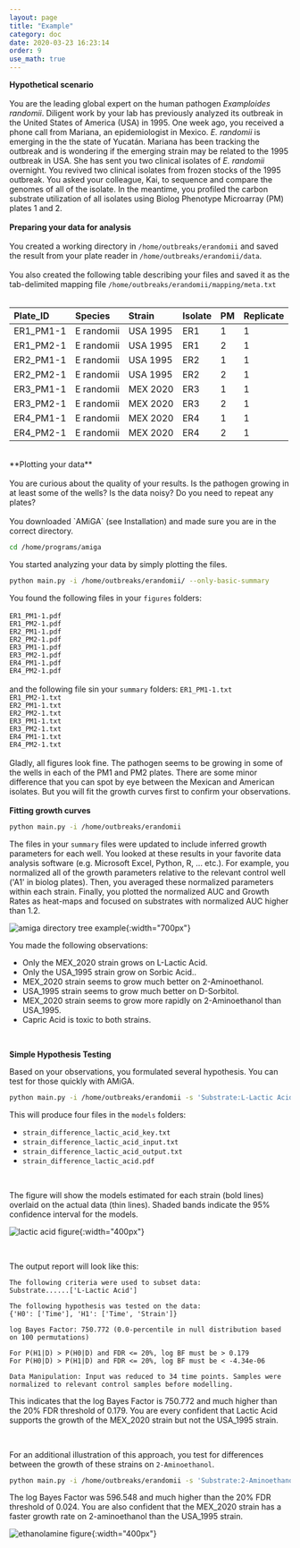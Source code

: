 ```yaml
---
layout: page
title: "Example"
category: doc
date: 2020-03-23 16:23:14
order: 9
use_math: true
---
```


**Hypothetical scenario**
<br /><br/>
You are the leading global expert on the human pathogen *Examploides randomii*. Diligent work by your lab has previously analyzed its outbreak in the United States of America (USA) in 1995. One week ago, you received a phone call from Mariana, an epidemiologist in Mexico. *E. randomii* is emerging in the the state of Yucatán. Mariana has been tracking the outbreak and is wondering if the emerging strain may be related to the 1995 outbreak in USA. She has sent you two clinical isolates of *E. randomii* overnight. You revived two clinical isolates from frozen stocks of the 1995 outbreak. You asked your colleague, Kai, to sequence and compare the genomes of all of the isolate. In the meantime, you profiled the carbon substrate utilization of all isolates using Biolog Phenotype Microarray (PM) plates 1 and 2.
<br /><br/>
**Preparing your data for analysis**
<br /><br/>
You created a working directory in `/home/outbreaks/erandomii` and saved the result from your plate reader in `/home/outbreaks/erandomii/data`.
<br /><br/>
You also created the following table describing your files and saved it as the tab-delimited mapping file `/home/outbreaks/erandomii/mapping/meta.txt`
<br /><br />

|Plate_ID|Species|Strain|Isolate|PM|Replicate|
|:---|:---|:---|:---|:---|:---|
|ER1_PM1-1|E randomii|USA 1995|ER1|1|1|
|ER1_PM2-1|E randomii|USA 1995|ER1|2|1|
|ER2_PM1-1|E randomii|USA 1995|ER2|1|1|
|ER2_PM2-1|E randomii|USA 1995|ER2|2|1|
|ER3_PM1-1|E randomii|MEX 2020|ER3|1|1|
|ER3_PM2-1|E randomii|MEX 2020|ER3|2|1|
|ER4_PM1-1|E randomii|MEX 2020|ER4|1|1|
|ER4_PM2-1|E randomii|MEX 2020|ER4|2|1|

<br />
**Plotting your data**
<br /><br/>
You are curious about the quality of your results. Is the pathogen growing in at least some of the wells? Is the data noisy? Do you need to repeat any plates?
<br /><br/>
You downloaded `AMiGA` (see Installation) and made sure you are in the correct directory.

```bash
cd /home/programs/amiga
```

You started analyzing your data by simply plotting the files.

```bash
python main.py -i /home/outbreaks/erandomii/ --only-basic-summary
```

You found the following files in your `figures` folders:
<br /><br/>
`ER1_PM1-1.pdf`<br/>
`ER1_PM2-1.pdf`<br/>
`ER2_PM1-1.pdf`<br/>
`ER2_PM2-1.pdf`<br/>
`ER3_PM1-1.pdf`<br/>
`ER3_PM2-1.pdf`<br/>
`ER4_PM1-1.pdf`<br/>
`ER4_PM2-1.pdf`<br/>
<br/>
and the following file sin your `summary` folders:
`ER1_PM1-1.txt`<br/>
`ER1_PM2-1.txt`<br/>
`ER2_PM1-1.txt`<br/>
`ER2_PM2-1.txt`<br/>
`ER3_PM1-1.txt`<br/>
`ER3_PM2-1.txt`<br/>
`ER4_PM1-1.txt`<br/>
`ER4_PM2-1.txt`<br/>
<br />
Gladly, all figures look fine. The pathogen seems to be growing in some of the wells in each of the PM1 and PM2 plates. There are some minor difference that you can spot by eye between the Mexican and American isolates. But you will fit the growth curves first to confirm your observations.
<br /><br/>
**Fitting growth curves**

```bash
python main.py -i /home/outbreaks/erandomii
```

The files in your `summary` files were updated to include inferred growth parameters for each well. You looked at these results in your favorite data analysis software (e.g. Microsoft Excel, Python, R, ... etc.). For example, you normalized all of the growth parameters relative to the relevant control well ('A1' in biolog plates). Then, you averaged these normalized parameters within each strain. Finally, you plotted the normalized AUC and Growth Rates  as heat-maps and focused on substrates with normalized AUC higher than 1.2.

![amiga directory tree example](../assets/img/heatmaps.png){:width="700px"}

You made the following observations:

- Only the MEX_2020 strain grows on L-Lactic Acid.
- Only the USA_1995 strain grow on Sorbic Acid..
- MEX_2020 strain seems to grow much better on 2-Aminoethanol.
- USA_1995 strain seems to grow much better on D-Sorbitol.
- MEX_2020 strain seems to grow more rapidly on 2-Aminoethanol than USA_1995.
- Capric Acid is toxic to both strains.

<br />

**Simple Hypothesis Testing**

Based on your observations, you formulated several hypothesis. You can test for those quickly with AMiGA.

```bash
python main.py -i /home/outbreaks/erandomii -s 'Substrate:L-Lactic Acid' -y 'H0:Time;H1:Time+Strain' -o 'strain_difference_l_lactic_acid' -np 99 -nt 3
```

This will produce four files in the `models` folders:

- `strain_difference_lactic_acid_key.txt`
- `strain_difference_lactic_acid_input.txt`
- `strain_difference_lactic_acid_output.txt`
- `strain_difference_lactic_acid.pdf`

<br />

The figure will show the models estimated for each strain (bold lines) overlaid on the actual data (thin lines). Shaded bands indicate the 95% confidence interval for the models.

![lactic acid figure](../assets/img/strain_difference_l_lactic_acid.png){:width="400px"}

<br />

The output report will look like this:

```
The following criteria were used to subset data:
Substrate......['L-Lactic Acid']

The following hypothesis was tested on the data:
{'H0': ['Time'], 'H1': ['Time', 'Strain']}

log Bayes Factor: 750.772 (0.0-percentile in null distribution based on 100 permutations)

For P(H1|D) > P(H0|D) and FDR <= 20%, log BF must be > 0.179
For P(H0|D) > P(H1|D) and FDR <= 20%, log BF must be < -4.34e-06

Data Manipulation: Input was reduced to 34 time points. Samples were normalized to relevant control samples before modelling.
```

This indicates that the log Bayes Factor is 750.772 and much higher than the 20% FDR threshold of 0.179. You are every confident that Lactic Acid supports the growth of the MEX_2020 strain but not the USA_1995 strain.

<br />

For an additional illustration of this approach, you test for differences between the growth of these strains on `2-Aminoethanol`.

```bash
python main.py -i /home/outbreaks/erandomii -s 'Substrate:2-Aminoethanol' -y 'H0:Time;H1:Time+Strain' -o 'strain_difference_2_aminoethanol' -np 99 -nt 3
```

The log Bayes Factor was 596.548 and much higher than the 20% FDR threshold of 0.024. You are also confident that the MEX_2020 strain has a faster growth rate on 2-aminoethanol than the USA_1995 strain.

![ethanolamine figure](../assets/img/strain_difference_2_aminoethanol.png){:width="400px"}

<br />

